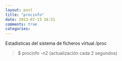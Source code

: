 ```yaml
---
layout: post
title: "procinfo"
date: 2013-07-13 16:51
comments: true
categories: 
---
```

Estadisticas del sistema de ficheros virtual /proc

>$ procinfo -n2 (actualización cada 2 segundos)

